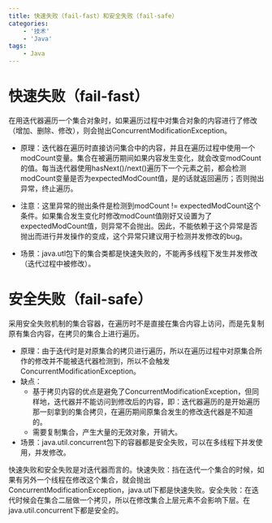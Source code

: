 ```yaml
---
title: 快速失败（fail-fast）和安全失败（fail-safe）
categories:
    - '技术'
    - 'Java'
tags:
    - Java
---
```





# 快速失败（fail-fast）

在用迭代器遍历一个集合对象时，如果遍历过程中对集合对象的内容进行了修改（增加、删除、修改），则会抛出ConcurrentModificationException。
<!--more-->

- 原理：迭代器在遍历时直接访问集合中的内容，并且在遍历过程中使用一个modCount变量。集合在被遍历期间如果内容发生变化，就会改变modCount的值。每当迭代器使用hasNext()/next()遍历下一个元素之前，都会检测modCount变量是否为expectedModCount值，是的话就返回遍历；否则抛出异常，终止遍历。

- 注意：这里异常的抛出条件是检测到modCount != expectedModCount这个条件。如果集合发生变化时修改modCount值刚好又设置为了expectedModCount值，则异常不会抛出。因此，不能依赖于这个异常是否抛出而进行并发操作的变成，这个异常只建议用于检测并发修改的bug。
- 场景：java.utl包下的集合类都是快速失败的，不能再多线程下发生并发修改（迭代过程中被修改）。



# 安全失败（fail-safe）

采用安全失败机制的集合容器，在遍历时不是直接在集合内容上访问，而是先复制原有集合内容，在拷贝的集合上进行遍历。

- 原理：由于迭代时是对原集合的拷贝进行遍历，所以在遍历过程中对原集合所作的修改并不能被迭代器检测到，所以不会触发ConcurrentModificationException。
- 缺点：
  - 基于拷贝内容的优点是避免了ConcurrentModificationException，但同样地，迭代器并不能访问到修改后的内容，即：迭代器遍历的是开始遍历那一刻拿到的集合拷贝，在遍历期间原集合发生的修改迭代器是不知道的。
  - 需要复制集合，产生大量的无效对象，开销大。
- 场景：java.util.concurrent包下的容器都是安全失败，可以在多线程下并发使用，并发修改。



快速失败和安全失败是对迭代器而言的。快速失败：挡在迭代一个集合的时候，如果有另外一个线程在修改这个集合，就会抛出ConcurrentModificationException，java.utl下都是快速失败。安全失败：在迭代时候会在集合二层做一个拷贝，所以在修改集合上层元素不会影响下层。在java.util.concurrent下都是安全的。